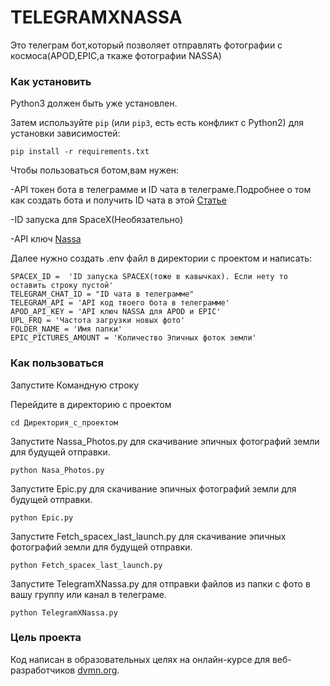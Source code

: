 # TELEGRAMXNASSA
Это телеграм бот,который позволяет отправлять фотографии с космоса(APOD,EPIC,а ткаже фотографии NASSA)
### Как установить

Python3 должен быть уже установлен. 

Затем используйте `pip` (или `pip3`, есть есть конфликт с Python2) для установки зависимостей:
```
pip install -r requirements.txt
```

Чтобы пользоваться ботом,вам нужен:

-API токен бота в телеграмме и ID чата в телеграме.Подробнее о том как создать бота и получить ID чата в этой [Статье](https://smmplanner.com/blog/otlozhennyj-posting-v-telegram/)

-ID запуска для SpaceX(Необязательно)

-API ключ [Nassa](https://api.nasa.gov/)

Далее нужно создать .env файл в директории с проектом и написать:
```
SPACEX_ID =  'ID запуска SPACEX(тоже в кавычках). Если нету то оставить строку пустой'
TELEGRAM_CHAT_ID = "ID чата в телеграмме"
TELEGRAM_API = 'API код твоего бота в телеграмме'
APOD_API_KEY = 'API ключ NASSA для APOD и EPIC'
UPL_FRQ = 'Частота загрузки новых фото'
FOLDER_NAME = 'Имя папки'
EPIC_PICTURES_AMOUNT = 'Количество Эпичных фоток земли'
```
### Как пользоваться
Запустите Командную строку

Перейдите в директорию с проектом
```
cd Директория_с_проектом
```

Запустите Nassa_Photos.py для скачивание эпичных фотографий земли для будущей отправки.
```
python Nasa_Photos.py
```

Запустите Epic.py для скачивание эпичных фотографий земли для будущей отправки.
```
python Epic.py
```

Запустите Fetch_spacex_last_launch.py для скачивание эпичных фотографий земли для будущей отправки.
```
python Fetch_spacex_last_launch.py
```

Запустите TelegramXNassa.py для отправки файлов из папки с фото в вашу группу или канал в телеграме.
```
python TelegramXNassa.py
```

### Цель проекта

Код написан в образовательных целях на онлайн-курсе для веб-разработчиков [dvmn.org](https://dvmn.org/).

